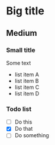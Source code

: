 # Big title

## Medium

### Small title

Some text

- list item A
- list item B
- list item C
- list item D

### Todo list

- [ ] Do this
- [x] Do that
- [ ] Do something